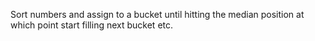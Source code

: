 Sort numbers and assign to a bucket until hitting the median position at which point start filling next bucket etc.
